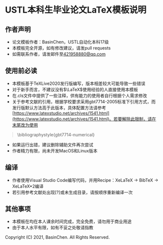 # USTL本科生毕业论文LaTeX模板说明

## 作者声明

* 论文模板作者：BasinChen，USTL自动化本科17级
* 本模板完全开源，如有修改建议，请发pull requests
* 如需联系作者，请发邮件至[421958880@qq.com](421958880@qq.com)

## 使用前必读

* 本模板基于TeXLive2020发行版编写，版本相差较大可能导致一些错误
* 对于新手而言，不建议没有$\LaTeX$使用经验的人直接使用本模板
* 在.cls文件中提供了一些注释，供有能力的使用者自行根据个人需求修改
* 关于参考文献的引用，根据学校要求采用gbt7714-2005标准下引用方式，而发行版默认方法高于此版本，具体配置方法请参考[https://www.latexstudio.net/archives/1541.html](https://www.latexstudio.net/archives/1541.html)。若要解除此限制，请在末尾改为使用
> \bibliographystyle{gbt7714-numerical}
* 如果运行出错，建议删除辅助文件再次尝试
* 作者精力有限，尚未开发MacOS和Linux版本

## 编译
* 作者使用Visual Studio Code编写代码，并用Recipe：XeLaTeX -> BibTeX -> XeLaTeX*2编译
* 若引用参考文献处出现[?]或未生成目录，请按顺序重新编译一次

## 其他事项

* 本模板在均在本人课余时间完成，完全免费，请勿用于商业用途
* 由于本人水平有限，如有不妥之处敬请指教

Copyright (C) 2021, BasinChen.
All Rights Reserved.
